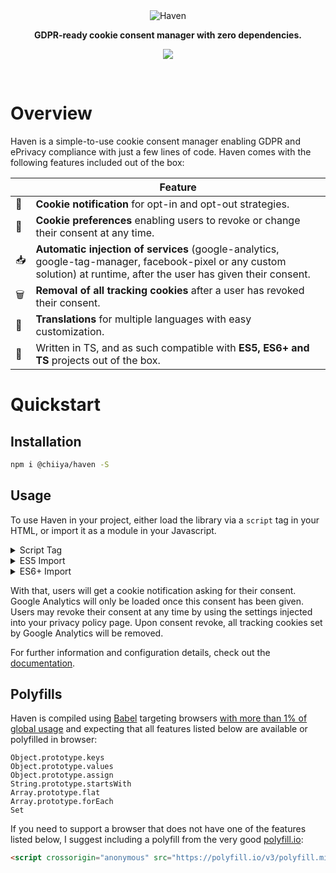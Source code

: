 <div align="center"><img src="https://i.postimg.cc/9Mfsfmf0/haven.png" alt="Haven"></div>
<p align="center"><strong>GDPR-ready cookie consent manager with zero dependencies.</strong></p>
<p align="center">
  <a href="https://codeclimate.com/github/chiiya/haven/maintainability"><img src="https://api.codeclimate.com/v1/badges/b3dfae642bc14fec2160/maintainability" /></a>
</p>
<br>

# Overview
Haven is a simple-to-use cookie consent manager enabling GDPR and ePrivacy compliance with just a few lines of code. Haven comes with the following features included out of the box:

|      | Feature                                                      |
| ---- | ------------------------------------------------------------ |
| 📣    | **Cookie notification** for opt-in and opt-out strategies.   |
| 🔧    | **Cookie preferences** enabling users to revoke or change their consent at any time. |
| 📥    | **Automatic injection of services** (google-analytics, google-tag-manager, facebook-pixel or any custom solution) at runtime, after the user has given their consent. |
| 🗑️ | **Removal of all tracking cookies** after a user has revoked their consent. |
| 📙 | **Translations** for multiple languages with easy customization. |
| 🤖 | Written in TS, and as such compatible with **ES5, ES6+ and TS** projects out of the box. |

# Quickstart

## Installation
```bash
npm i @chiiya/haven -S
```

## Usage
To use Haven in your project, either load the library via a `script` tag in your
HTML, or import it as a module in your Javascript.

<details>
  <summary>Script Tag</summary>

```html
<script src="https://unpkg.com/@chiiya/haven"></script>
<script>
Haven.create({
    services: [
        {
            name: 'google-analytics',
            options: {
                    id: 'UA-XXXXXXXX-1',
            },
            purposes: ['analytics'],
            inject: true,
        }
    ]
});
</script>
```

</details>

<details>
  <summary>ES5 Import</summary>

```javascript
var { Haven } = require('haven');

Haven.create({
    services: [
        {
            name: 'google-analytics',
            options: {
                    id: 'UA-XXXXXXXX-1',
            },
            purposes: ['analytics'],
            inject: true,
        }
    ]
});
```

</details>

<details>
  <summary>ES6+ Import</summary>

```javascript
import Haven from '@chiiya@haven';

Haven.create({
    services: [
        {
            name: 'google-analytics',
            options: {
                    id: 'UA-XXXXXXXX-1',
            },
            purposes: ['analytics'],
            inject: true,
        }
    ]
});
```

</details>

With that, users will get a cookie notification asking for their consent. Google 
Analytics will only be loaded once this consent has been given. Users may revoke 
their consent at any time by using the settings injected into your privacy policy 
page. Upon consent revoke, all tracking cookies set by Google Analytics will be 
removed.

For further information and configuration details, check out the 
[documentation](https://chiiya.github.io/haven/).

## Polyfills

Haven is compiled using [Babel](https://babeljs.io/) targeting browsers [with more than 1% of global usage](https://github.com/jshjohnson/Choices/blob/master/.browserslistrc) and expecting that all features listed below are available or polyfilled in browser:

```
Object.prototype.keys
Object.prototype.values
Object.prototype.assign
String.prototype.startsWith
Array.prototype.flat
Array.prototype.forEach
Set
```

If you need to support a browser that does not have one of the features listed below, I suggest including a polyfill from the very good [polyfill.io](https://polyfill.io/v3/):

``` html
<script crossorigin="anonymous" src="https://polyfill.io/v3/polyfill.min.js?features=Object.keys%2CObject.values%2CObject.assign%2CSet%2CString.prototype.startsWith%2CArray.prototype.flat"></script>
```

